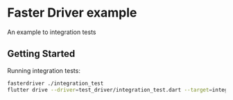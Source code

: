 # Faster Driver example

An example to integration tests

## Getting Started

Running integration tests:
```bash
fasterdriver ./integration_test
flutter drive --driver=test_driver/integration_test.dart --target=integration_test/main_tests.dart
```
